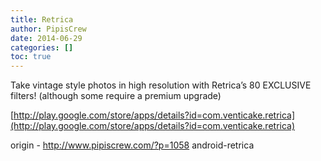 ```yaml
---
title: Retrica
author: PipisCrew
date: 2014-06-29
categories: []
toc: true
---
```


Take vintage style photos in high resolution with Retrica’s 80 EXCLUSIVE filters! (although some require a premium upgrade)

[http://play.google.com/store/apps/details?id=com.venticake.retrica](http://play.google.com/store/apps/details?id=com.venticake.retrica)

origin - http://www.pipiscrew.com/?p=1058 android-retrica